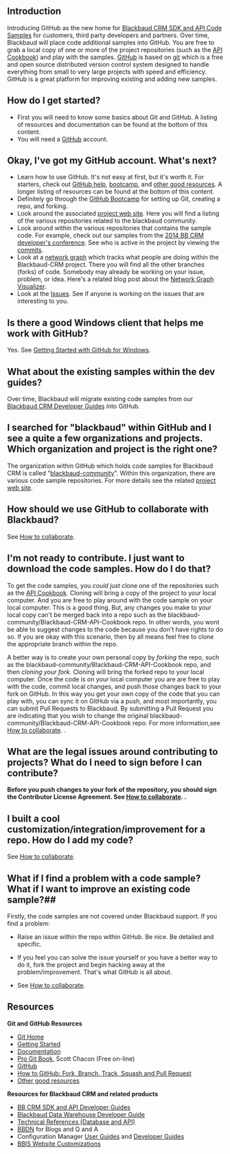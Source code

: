 ## Introduction ##

Introducing GitHub as the new home for [Blackbaud CRM SDK and API Code Samples](http://blackbaud-community.github.io/Blackbaud-CRM/) for customers, third party developers and partners.  Over time, Blackbaud will place code additional samples into GitHub. You are free to grab a local copy of one or more of the project repositories (such as the [API Cookbook](https://github.com/blackbaud-community/Blackbaud-CRM-API-Cookbook)) and play with the samples. [GitHub](https://github.com/) is based on [git](http://git-scm.com/) which is a free and open source distributed version control system designed to handle everything from small to very large projects with speed and efficiency.   GitHub is a great platform for improving existing and adding new samples.

## How do I get started? ##

- First you will need to know some basics about Git and GitHub.  A listing of resources and documentation can be found at the bottom of this content.  
- You will need a [GitHub](https://github.com/) account.

## Okay, I've got my GitHub account.  What's next? ##

- Learn how to use GitHub.  It's not easy at first, but it's worth it. For starters, check out [GitHub help](https://help.github.com/), [bootcamp](https://help.github.com/categories/54/articles), and [other good resources](https://help.github.com/articles/what-are-other-good-resources-for-learning-git-and-github).  A longer listing of resources can be found at the bottom of this content.
- Definitely go through the [GitHub Bootcamp](https://help.github.com/categories/54/articles) for setting up Git, creating a repo, and forking. 
- Look around the associated [project web site](http://blackbaud-community.github.io/Blackbaud-CRM/). Here you will find a listing of the various repositories related to the blackbaud community.  
- Look around within the various repositories that contains the sample code.  For example, check out our samples from the [2014 BB CRM developer's conference](https://github.com/blackbaud-community/Blackbaud-CRM-Conferences). See who is active in the project by viewing the [commits](https://github.com/blackbaud-community/Blackbaud-CRM-Conferences/commits/master).
- Look at a [network graph](https://github.com/blackbaud-community/Blackbaud-CRM-API-Cookbook/network) which tracks what people are doing within the Blackbaud-CRM project.  There you will find all the other branches (forks) of code.  Somebody may already be working on your issue, problem, or idea.  Here's a related blog post about the [Network Graph Visualizer](https://github.com/blog/39-say-hello-to-the-network-graph-visualizer).
- Look at the [Issues](https://github.com/blackbaud-community/Blackbaud-CRM-Conferences/issues).  See if anyone is working on the issues that are interesting to you.  

## Is there a good Windows client that helps me work with GitHub? ##

Yes.  See [Getting Started with GitHub for Windows](https://help.github.com/articles/getting-started-with-github-for-windows).

## What about the existing samples within the dev guides? ##
Over time, Blackbaud will migrate existing code samples from our [Blackbaud CRM Developer Guides](https://www.blackbaud.com/files/support/guides/infinitydevguide/infsdk-developer-help.htm) into GitHub.

## I searched for "blackbaud" within GitHub and I see a quite a few organizations and projects.  Which organization and project is the right one?

The organization within GitHub which holds code samples for Blackbaud CRM is called "[blackbaud-community](https://github.com/blackbaud-community)".  Within this organization, there are various code sample repositories.  For more details see the related [project web site](http://blackbaud-community.github.io/Blackbaud-CRM/).

## How should we use GitHub to collaborate with Blackbaud? ##

See [How to collaborate](https://github.com/blackbaud-community/Blackbaud-CRM/blob/master/contributing.md).  


## I'm not ready to contribute.  I just want to download the code samples.  How do I do that? ##

To get the code samples, you *could* just clone one of the repositories such as the [API Cookbook](https://github.com/blackbaud-community/Blackbaud-CRM-API-Cookbook). Cloning will bring a copy of the project to your local computer. And you are free to play around with the code sample on your local computer.  This is a good thing. But, any changes you make to your local copy can't be merged back into a repo such as the blackbaud-community/Blackbaud-CRM-API-Cookbook repo.  In other words, you wont be able to suggest changes to the code because you don't have rights to do so.  If you are okay with this scenario, then by all means feel free to clone the appropriate branch within the repo.

A better way is to create your own personal copy by *forking* the repo, such as the blackbaud-community/Blackbaud-CRM-API-Cookbook repo, and then *cloning your fork*. Cloning will bring the forked repo to your local computer. Once the code is on your local computer you are are free to play with the code, commit local changes, and push those changes back to your fork on GitHub.  In this way you get your own copy of the code that you can play with, you can sync it on GitHub via a push, and most importantly, you can submit Pull Requests to Blackbaud.  By submitting a Pull Request you are indicating that you wish to change the original blackbaud-community/Blackbaud-CRM-API-Cookbook repo.  For more information,see [How to collaborate](https://github.com/blackbaud-community/Blackbaud-CRM/blob/master/contributing.md). .   

## What are the legal issues around contributing to projects?  What do I need to sign before I can contribute? ##
   
**Before you push changes to your fork of the repository, you should sign the Contributor License Agreement.  See [How to collaborate](https://github.com/blackbaud-community/Blackbaud-CRM/blob/master/contributing.md). .**


## I built a cool customization/integration/improvement for a repo.  How do I add my code? ##
See [How to collaborate](https://github.com/blackbaud-community/Blackbaud-CRM/blob/master/contributing.md). 

## What if I find a problem with a code sample? What if I want to improve an existing code sample?##

Firstly, the code samples are not covered under Blackbaud support.  If you find a problem:

- Raise an issue within the repo within GitHub.  Be nice.  Be detailed and specific. 

- If you feel you can solve the issue yourself or you have a better way to do it, fork the project and begin hacking away at the problem/improvement.  That's what GitHub is all about.  
- See [How to collaborate](https://github.com/blackbaud-community/Blackbaud-CRM/blob/master/contributing.md). 

## Resources ##

**Git and GitHub Resources**

- [Git Home](http://git-scm.com/)
- [Getting Started](http://git-scm.com/book/en/Getting-Started-Git-Basics)
- [Documentation](http://git-scm.com/documentation)
- [Pro Git Book](http://git-scm.com/book), Scott Chacon (Free on-line)
- [GitHub](https://github.com/)
- [How to GitHub: Fork, Branch, Track, Squash and Pull Request](https://gun.io/blog/how-to-github-fork-branch-and-pull-request/)
- [Other good resources](https://help.github.com/articles/what-are-other-good-resources-for-learning-git-and-github)

**Resources for Blackbaud CRM and related products**

- [BB CRM SDK and API Developer Guides](https://www.blackbaud.com/files/support/guides/infinitydevguide/infsdk-developer-help.htm)
- [Blackbaud Data Warehouse Developer Guide](https://www.blackbaud.com/files/support/guides/infinitydevguide/Subsystems/bbdw-developer-help/bbdw-developer-help.htm)
- [Technical References (Database and API)](https://www.blackbaud.com/files/support/guides/infinitytechref/infrefversions-developer-help.htm)
- [BBDN](http://www.bbdevnetwork.com/) for Blogs and Q and A
- Configuration Manager [User Guides](https://www.blackbaud.com/files/support/infinityconfigurationmanager/infinity-configuration-manager.htm) and [Developer Guides](https://www.blackbaud.com/files/support/infinityconfigurationmanager-developer/infinity-configuration-manager-developer-guides.htm)
- [BBIS Website Customizations](https://www.blackbaud.com/files/support/guides/infinitydevguide/Subsystems/bbisweb-developer-help/bbisweb-developer-help.htm)
